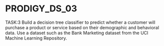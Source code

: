 # PRODIGY_DS_03
TASK:3 Build a decision tree classifier to predict whether a customer will purchase a product or service based on their demographic and behavioral data. Use a dataset such as the Bank Marketing dataset from the UCI Machine Learning Repository.
